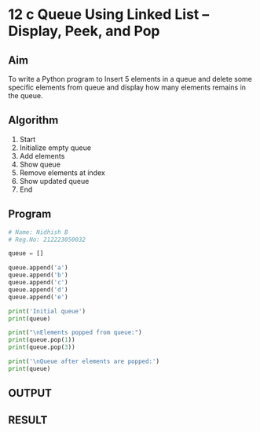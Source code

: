 # 12 c Queue Using Linked List – Display, Peek, and Pop

## Aim

To write a Python program to Insert 5 elements in a queue and delete some specific elements from queue and display how many elements remains in the queue. 

## Algorithm

1. Start  
2. Initialize empty queue  
3. Add elements 
4. Show queue  
5. Remove elements at index
6. Show updated queue  
7. End

## Program

```python
# Name: Nidhish B
# Reg.No: 212223050032

queue = []

queue.append('a')
queue.append('b')
queue.append('c')
queue.append('d')
queue.append('e')

print('Initial queue')
print(queue)

print("\nElements popped from queue:")
print(queue.pop(1))
print(queue.pop(3))

print('\nQueue after elements are popped:')
print(queue)
```

## OUTPUT


## RESULT
